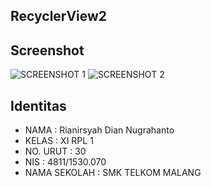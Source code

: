 ## RecyclerView2

## Screenshot
![SCREENSHOT 1](https://s12.postimg.org/pcou9ti99/Screenshot_2016_11_04_18_42_42.jpg)
![SCREENSHOT 2](https://s16.postimg.org/4kavex779/Screenshot_2016_11_04_18_42_50.jpg)

## Identitas
- NAMA : Rianirsyah Dian Nugrahanto
- KELAS : XI RPL 1
- NO. URUT : 30
- NIS : 4811/1530.070
- NAMA SEKOLAH : SMK TELKOM MALANG
